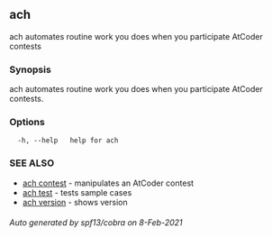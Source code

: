 ## ach

ach automates routine work you does when you participate AtCoder contests

### Synopsis

ach automates routine work you does when you participate AtCoder contests. 

### Options

```
  -h, --help   help for ach
```

### SEE ALSO

* [ach contest](ach_contest.md)	 - manipulates an AtCoder contest
* [ach test](ach_test.md)	 - tests sample cases
* [ach version](ach_version.md)	 - shows version

###### Auto generated by spf13/cobra on 8-Feb-2021
